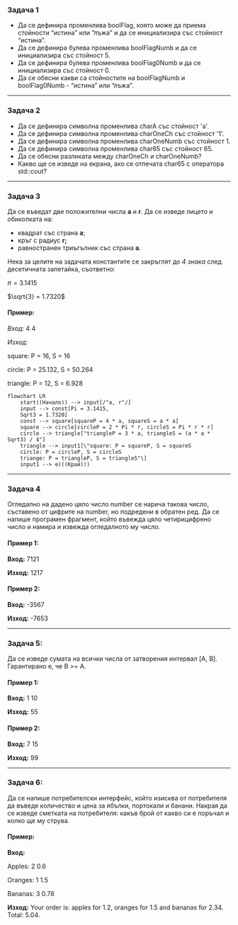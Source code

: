 ### Задача 1
- Да се дефинира променлива boolFlag, която може да приема стойности “истина” или “лъжа” и да се инициализира със стойност “истина”.
- Да се дефинира булева променлива boolFlagNumb и да се инициализира със стойност 5.
- Да се дефинира булева променлива boolFlag0Numb и да се инициализира със стойност 0.
- Да се обясни какви са стойностите на boolFlagNumb и boolFlag0Numb - “истина” или “лъжа”.

---

### Задача 2
- Да се дефинира символна променлива charA със стойност 'a'. 
- Да се дефинира символна променлива charOneCh със стойност '1’.
- Да се дефинира символна променлива charOneNumb със стойност 1.
- Да се дефинира символна променлива char65 със стойност 65.
- Да се обясни разликата между charOneCh и charOneNumb? 
- Какво ще се изведе на екрана, ако се отпечата char65  с оператора std::cout?

---

### Задача 3
Да се въведат две положителни числа **а** и **r**. Да се изведе лицето и обиколката на:

- квадрат със страна **а**;
- кръг с радиус **r;**
- равностранен триъгълник със страна **а**.

Нека за целите на задачата константите се закръглят до *4 знака* след десетичната запетайка, съответно:

$\pi = 3.1415$

$\sqrt{3} = 1.7320$

#### Пример:

*Вход:* 4 4

*Изход:*

square: P = 16, S = 16

circle: P = 25.132, S = 50.264

triangle: P = 12, S = 6.928

```mermaid
flowchart LR
    start((Начало)) --> input[/"a, r"/]
    input --> const[Pi = 3.1415, 
    Sqrt3 = 1.7320]
    const --> square[squareP = 4 * a, squareS = a * a]
    square --> circle[circleP = 2 * Pi * r, circleS = Pi * r * r]
    circle --> triangle["triangleP = 3 * a, triangleS = (a * a * Sqrt3) / 4"] 
    triangle --> input1[\"square: P = squareP, S = squareS
    circle: P = circleP, S = circleS
    triange: P = triangleP, S = triangleS"\]
    input1 --> e(((Край)))
```

---

### Задача 4

Огледално на дадено цяло число number се нарича такова число, съставено от цифрите на number, но подредени в обратен ред. Да се напише програмен фрагмент, който въвежда цяло четирицифрено число и намира и извежда огледалното му число.

#### Пример 1:

**Вход:** 7121

**Изход:** 1217

#### Пример 2:

**Вход:** -3567

**Изход:** -7653

---

### Задача 5:

Да се изведе сумата на всички числа от затворения интервал [A, B]. 
Гарантирано е, че B >= A.

#### Пример 1:

**Вход:** 1 10

**Изход:** 55

#### Пример 2: 

**Вход:** 7 15

**Изход:** 99

---

###  Задача 6:

Да се напише потребителски интерфейс, който изисква от потребителя да въведе количество и цена за ябълки, портокали и банани. Накрая да се изведе сметката на потребителя: какъв брой от какво си е поръчал и колко ще му струва.

#### Пример:

**Вход:**

Apples: 2 0.6

Oranges: 1 1.5

Bananas: 3 0.78

**Изход:** Your order is: apples for 1.2, oranges for 1.5 and bananas for 2.34. Total: 5.04.

